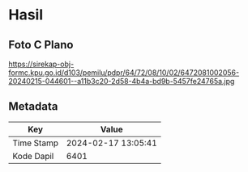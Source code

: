 # Hasil

## Foto C Plano

https://sirekap-obj-formc.kpu.go.id/d103/pemilu/pdpr/64/72/08/10/02/6472081002056-20240215-044601--a11b3c20-2d58-4b4a-bd9b-5457fe24765a.jpg


## Metadata

| Key        | Value               |
| ---------- | ------------------- |
| Time Stamp | 2024-02-17 13:05:41 |
| Kode Dapil | 6401                |



